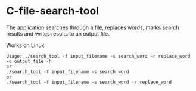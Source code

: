 C-file-search-tool
==================

The application searches through a file, replaces words, marks search results and writes results to an output file.

Works on Linux. 


    Usage: ./search_tool -f input_filename -s search_word -r replace_word -o output_file -h
    or 
    ./search_tool -f input_filename -s search_word
    or
    ./search_tool -f input_filename -s search_word -r replace_word
